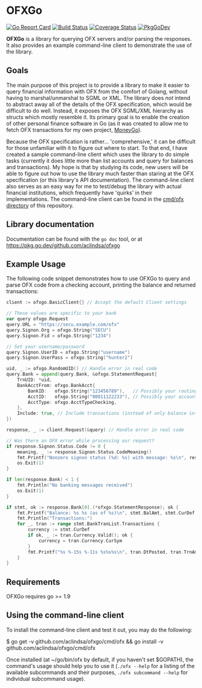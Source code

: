 # OFXGo

[![Go Report Card](https://goreportcard.com/badge/github.com/aclindsa/ofxgo)](https://goreportcard.com/report/github.com/aclindsa/ofxgo)
[![Build Status](https://travis-ci.com/aclindsa/ofxgo.svg?branch=master)](https://travis-ci.com/aclindsa/ofxgo)
[![Coverage Status](https://coveralls.io/repos/github/aclindsa/ofxgo/badge.svg?branch=master)](https://coveralls.io/github/aclindsa/ofxgo?branch=master)
[![PkgGoDev](https://pkg.go.dev/badge/github.com/aclindsa?ofxgo)](https://pkg.go.dev/github.com/aclindsa/ofxgo)

**OFXGo** is a library for querying OFX servers and/or parsing the responses. It
also provides an example command-line client to demonstrate the use of the
library.

## Goals

The main purpose of this project is to provide a library to make it easier to
query financial information with OFX from the comfort of Golang, without having
to marshal/unmarshal to SGML or XML. The library does *not* intend to abstract
away all of the details of the OFX specification, which would be difficult to do
well. Instead, it exposes the OFX SGML/XML hierarchy as structs which mostly
resemble it. Its primary goal is to enable the creation of other personal
finance software in Go (as it was created to allow me to fetch OFX transactions
for my own project, [MoneyGo](https://github.com/aclindsa/moneygo)).

Because the OFX specification is rather... 'comprehensive,' it can be difficult
for those unfamiliar with it to figure out where to start. To that end, I have
created a sample command-line client which uses the library to do simple tasks
(currently it does little more than list accounts and query for balances and
transactions). My hope is that by studying its code, new users will be able to
figure out how to use the library much faster than staring at the OFX
specification (or this library's API documentation). The command-line client
also serves as an easy way for me to test/debug the library with actual
financial institutions, which frequently have 'quirks' in their implementations.
The command-line client can be found in the [cmd/ofx
directory](https://github.com/aclindsa/ofxgo/tree/master/cmd/ofx) of this
repository.

## Library documentation

Documentation can be found with the `go doc` tool, or at
https://pkg.go.dev/github.com/aclindsa/ofxgo

## Example Usage

The following code snippet demonstrates how to use OFXGo to query and parse
OFX code from a checking account, printing the balance and returned transactions:

```go
client := ofxgo.BasicClient{} // Accept the default Client settings

// These values are specific to your bank
var query ofxgo.Request
query.URL = "https://secu.example.com/ofx"
query.Signon.Org = ofxgo.String("SECU")
query.Signon.Fid = ofxgo.String("1234")

// Set your username/password
query.Signon.UserID = ofxgo.String("username")
query.Signon.UserPass = ofxgo.String("hunter2")

uid, _ := ofxgo.RandomUID() // Handle error in real code
query.Bank = append(query.Bank, &ofxgo.StatementRequest{
	TrnUID: *uid,
	BankAcctFrom: ofxgo.BankAcct{
		BankID:   ofxgo.String("123456789"),   // Possibly your routing number
		AcctID:   ofxgo.String("00011122233"), // Possibly your account number
		AcctType: ofxgo.AcctTypeChecking,
	},
	Include: true, // Include transactions (instead of only balance information)
})

response, _ := client.Request(&query) // Handle error in real code

// Was there an OFX error while processing our request?
if response.Signon.Status.Code != 0 {
	meaning, _ := response.Signon.Status.CodeMeaning()
	fmt.Printf("Nonzero signon status (%d: %s) with message: %s\n", response.Signon.Status.Code, meaning, response.Signon.Status.Message)
	os.Exit(1)
}

if len(response.Bank) < 1 {
	fmt.Println("No banking messages received")
	os.Exit(1)
}

if stmt, ok := response.Bank[0].(*ofxgo.StatementResponse); ok {
	fmt.Printf("Balance: %s %s (as of %s)\n", stmt.BalAmt, stmt.CurDef, stmt.DtAsOf)
	fmt.Println("Transactions:")
	for _, tran := range stmt.BankTranList.Transactions {
		currency := stmt.CurDef
		if ok, _ := tran.Currency.Valid(); ok {
			currency = tran.Currency.CurSym
		}
		fmt.Printf("%s %-15s %-11s %s%s%s\n", tran.DtPosted, tran.TrnAmt.String()+" "+currency.String(), tran.TrnType, tran.Name, tran.Payee.Name, tran.Memo)
	}
}
```

## Requirements

OFXGo requires go >= 1.9

## Using the command-line client

To install the command-line client and test it out, you may do the following:

$ go get -v github.com/aclindsa/ofxgo/cmd/ofx && go install -v github.com/aclindsa/ofxgo/cmd/ofx

Once installed (at ~/go/bin/ofx by default, if you haven't set $GOPATH), the
command's usage should help you to use it (`./ofx --help` for a listing of the
available subcommands and their purposes, `./ofx subcommand --help` for
individual subcommand usage).
